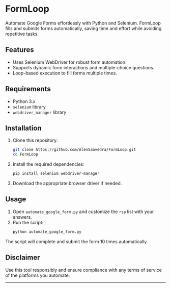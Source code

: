 # FormLoop  
Automate Google Forms effortlessly with Python and Selenium. FormLoop fills and submits forms automatically, saving time and effort while avoiding repetitive tasks.

## Features  
- Uses Selenium WebDriver for robust form automation.  
- Supports dynamic form interactions and multiple-choice questions.  
- Loop-based execution to fill forms multiple times.  

## Requirements  
- Python 3.x  
- `selenium` library  
- `webdriver_manager` library  

## Installation  
1. Clone this repository:  
   ```bash
   git clone https://github.com/AlenSaavedra/FormLoop.git
   cd FormLoop
   ```  
2. Install the required dependencies:  
   ```bash
   pip install selenium webdriver-manager
   ```  

3. Download the appropriate browser driver if needed.  

## Usage  
1. Open `automate_google_form.py` and customize the `rsp` list with your answers.  
2. Run the script:  
   ```bash
   python automate_google_form.py
   ```  

The script will complete and submit the form 10 times automatically.

## Disclaimer  
Use this tool responsibly and ensure compliance with any terms of service of the platforms you automate.  

---
